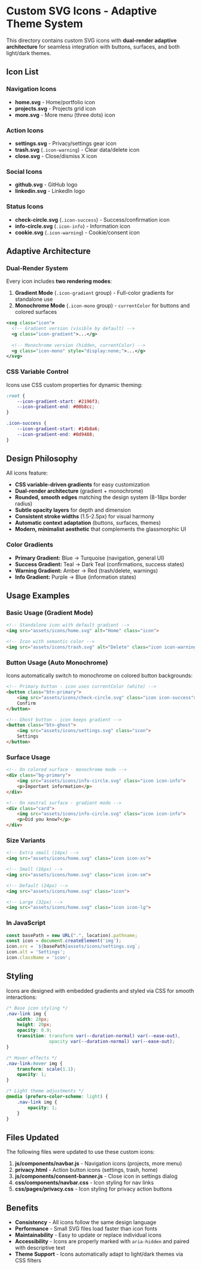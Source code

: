 # Custom SVG Icons - Adaptive Theme System

This directory contains custom SVG icons with **dual-render adaptive architecture** for seamless integration with buttons, surfaces, and both light/dark themes.

## Icon List

### Navigation Icons

- **home.svg** - Home/portfolio icon
- **projects.svg** - Projects grid icon
- **more.svg** - More menu (three dots) icon

### Action Icons

- **settings.svg** - Privacy/settings gear icon
- **trash.svg** (`.icon-warning`) - Clear data/delete icon
- **close.svg** - Close/dismiss X icon

### Social Icons

- **github.svg** - GitHub logo
- **linkedin.svg** - LinkedIn logo

### Status Icons

- **check-circle.svg** (`.icon-success`) - Success/confirmation icon
- **info-circle.svg** (`.icon-info`) - Information icon
- **cookie.svg** (`.icon-warning`) - Cookie/consent icon

## Adaptive Architecture

### Dual-Render System

Every icon includes **two rendering modes**:

1. **Gradient Mode** (`.icon-gradient` group) - Full-color gradients for standalone use
2. **Monochrome Mode** (`.icon-mono` group) - `currentColor` for buttons and colored surfaces

```xml
<svg class="icon">
  <!-- Gradient version (visible by default) -->
  <g class="icon-gradient">...</g>
  
  <!-- Monochrome version (hidden, currentColor) -->
  <g class="icon-mono" style="display:none;">...</g>
</svg>
```

### CSS Variable Control

Icons use CSS custom properties for dynamic theming:

```css
:root {
    --icon-gradient-start: #2196f3;
    --icon-gradient-end: #00b8cc;
}

.icon-success {
    --icon-gradient-start: #14b8a6;
    --icon-gradient-end: #0d9488;
}
```

## Design Philosophy

All icons feature:

- **CSS variable-driven gradients** for easy customization
- **Dual-render architecture** (gradient + monochrome)
- **Rounded, smooth edges** matching the design system (8-18px border radius)
- **Subtle opacity layers** for depth and dimension
- **Consistent stroke widths** (1.5-2.5px) for visual harmony
- **Automatic context adaptation** (buttons, surfaces, themes)
- **Modern, minimalist aesthetic** that complements the glassmorphic UI

### Color Gradients

- **Primary Gradient:** Blue → Turquoise (navigation, general UI)
- **Success Gradient:** Teal → Dark Teal (confirmations, success states)
- **Warning Gradient:** Amber → Red (trash/delete, warnings)
- **Info Gradient:** Purple → Blue (information states)

## Usage Examples

### Basic Usage (Gradient Mode)

```html
<!-- Standalone icon with default gradient -->
<img src="assets/icons/home.svg" alt="Home" class="icon">

<!-- Icon with semantic color -->
<img src="assets/icons/trash.svg" alt="Delete" class="icon icon-warning">
```

### Button Usage (Auto Monochrome)

Icons automatically switch to monochrome on colored button backgrounds:

```html
<!-- Primary button - icon uses currentColor (white) -->
<button class="btn-primary">
    <img src="assets/icons/check-circle.svg" class="icon icon-success">
    Confirm
</button>

<!-- Ghost button - icon keeps gradient -->
<button class="btn-ghost">
    <img src="assets/icons/settings.svg" class="icon">
    Settings
</button>
```

### Surface Usage

```html
<!-- On colored surface - monochrome mode -->
<div class="bg-primary">
    <img src="assets/icons/info-circle.svg" class="icon icon-info">
    <p>Important information</p>
</div>

<!-- On neutral surface - gradient mode -->
<div class="card">
    <img src="assets/icons/info-circle.svg" class="icon icon-info">
    <p>Did you know?</p>
</div>
```

### Size Variants

```html
<!-- Extra small (14px) -->
<img src="assets/icons/home.svg" class="icon icon-xs">

<!-- Small (16px) -->
<img src="assets/icons/home.svg" class="icon icon-sm">

<!-- Default (24px) -->
<img src="assets/icons/home.svg" class="icon">

<!-- Large (32px) -->
<img src="assets/icons/home.svg" class="icon icon-lg">
```

### In JavaScript

```javascript
const basePath = new URL(".", location).pathname;
const icon = document.createElement('img');
icon.src = `${basePath}assets/icons/settings.svg`;
icon.alt = 'Settings';
icon.className = 'icon';
```

## Styling

Icons are designed with embedded gradients and styled via CSS for smooth interactions:

```css
/* Base icon styling */
.nav-link img {
    width: 20px;
    height: 20px;
    opacity: 0.9;
    transition: transform var(--duration-normal) var(--ease-out), 
                opacity var(--duration-normal) var(--ease-out);
}

/* Hover effects */
.nav-link:hover img {
    transform: scale(1.1);
    opacity: 1;
}

/* Light theme adjustments */
@media (prefers-color-scheme: light) {
    .nav-link img {
        opacity: 1;
    }
}
```

## Files Updated

The following files were updated to use these custom icons:

1. **js/components/navbar.js** - Navigation icons (projects, more menu)
2. **privacy.html** - Action button icons (settings, trash, home)
3. **js/components/consent-banner.js** - Close icon in settings dialog
4. **css/components/navbar.css** - Icon styling for nav links
5. **css/pages/privacy.css** - Icon styling for privacy action buttons

## Benefits

- **Consistency** - All icons follow the same design language
- **Performance** - Small SVG files load faster than icon fonts
- **Maintainability** - Easy to update or replace individual icons
- **Accessibility** - Icons are properly marked with `aria-hidden` and paired with descriptive text
- **Theme Support** - Icons automatically adapt to light/dark themes via CSS filters
